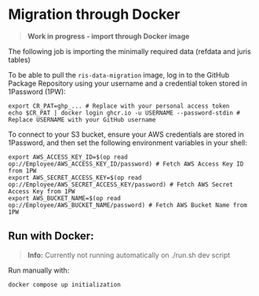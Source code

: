 # Migration through Docker

> **Work in progress - import through Docker image**

The following job is importing the minimally required data (refdata and juris tables)

To be able to pull the `ris-data-migration` image, log in to the GitHub Package Repository using your username and a
credential
token stored in 1Password (1PW):

```shell
export CR_PAT=ghp_... # Replace with your personal access token
echo $CR_PAT | docker login ghcr.io -u USERNAME --password-stdin # Replace USERNAME with your GitHub username
```

To connect to your S3 bucket, ensure your AWS credentials are stored in 1Password, and then set the following
environment variables in your shell:

```shell
export AWS_ACCESS_KEY_ID=$(op read op://Employee/AWS_ACCESS_KEY_ID/password) # Fetch AWS Access Key ID from 1PW
export AWS_SECRET_ACCESS_KEY=$(op read op://Employee/AWS_SECRET_ACCESS_KEY/password) # Fetch AWS Secret Access Key from 1PW
export AWS_BUCKET_NAME=$(op read op://Employee/AWS_BUCKET_NAME/password) # Fetch AWS Bucket Name from 1PW
```

## Run with Docker:

> **Info:**
> Currently not running automatically on ./run.sh dev script

Run manually with:

```bash
docker compose up initialization
```
